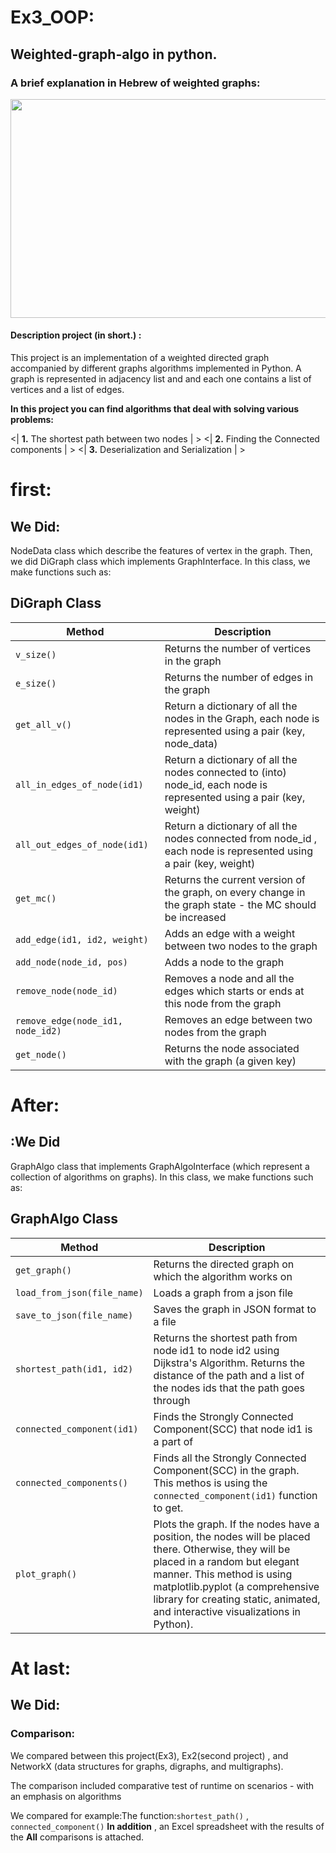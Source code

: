 # Ex3_OOP:

## Weighted-graph-algo in python.

###  A brief explanation in Hebrew of weighted graphs:

<img src=https://slideplayer.com/slide/14820812/90/images/10/%D7%92%D7%A8%D7%A3+%D7%9E%D7%9E%D7%95%D7%A9%D7%A7%D7%9C+%D7%9C%D7%A2%D7%99%D7%AA%D7%99%D7%9D+%D7%A0%D7%A8%D7%A6%D7%94+%D7%9C%D7%94%D7%A6%D7%9E%D7%99%D7%93+%D7%9C%D7%9B%D7%9C+%D7%A7%D7%A9%D7%AA+%D7%9E%D7%A1%D7%A4%D7%A8+%D7%94%D7%A0%D7%A7%D7%A8%D7%90+%D7%94%D7%9E%D7%A9%D7%A7%D7%9C+%28weight%29+%D7%A9%D7%9C+%D7%94%D7%A7%D7%A9%D7%AA..jpg width="700" height="350">


#### Description project (in short.) :
This project is an implementation of a weighted directed graph accompanied by different graphs algorithms implemented in Python.
A graph is represented in adjacency list and and each one contains a list of vertices and a list of edges.

**In this project you can find algorithms that deal with solving various problems:**

<| **1.** The shortest path between two nodes | >
<| **2.** Finding the Connected components | >
<| **3.** Deserialization and Serialization | >

# first:
## We Did:
 NodeData class which describe the features of vertex in the graph.
Then, we did DiGraph class which implements GraphInterface. In this class, we make functions such as:

## DiGraph Class

| Method  | Description |
------------|----------------
|`v_size()`|Returns the number of vertices in the graph
|`e_size()`|Returns the number of edges in the graph
|`get_all_v()`|Return a dictionary of all the nodes in the Graph, each node is represented using a pair (key, node_data)
|`all_in_edges_of_node(id1)`|Return a dictionary of all the nodes connected to (into) node_id, each node is represented using a pair (key, weight)
|`all_out_edges_of_node(id1)`|Return a dictionary of all the nodes connected from node_id , each node is represented using a pair (key, weight)
|`get_mc()`|Returns the current version of the graph, on every change in the graph state - the MC should be increased
|`add_edge(id1, id2, weight)  `        | Adds an edge with a weight between two nodes to the graph |
| `add_node(node_id, pos)  `                |    Adds a node to the graph                                         
`remove_node(node_id)`|Removes a node and all the edges which starts or ends at this node from the graph
|`remove_edge(node_id1, node_id2) ` |  Removes an edge between two nodes from the graph
|`get_node()` | Returns the node associated with the graph (a given key)

# After:
## :We Did
GraphAlgo class that implements GraphAlgoInterface (which represent a collection of algorithms on graphs). In this class, we make functions such as:

## GraphAlgo Class


| Method  | Description |
------------|----------------
|`get_graph()`|Returns the directed graph on which the algorithm works on
|`load_from_json(file_name)`| Loads a graph from a json file
|`save_to_json(file_name)`|  Saves the graph in JSON format to a file
|`shortest_path(id1, id2)`|Returns the shortest path from node id1 to node id2 using Dijkstra's Algorithm. Returns the distance of the path and a list of the nodes ids that the path goes through
|`connected_component(id1)`| Finds the Strongly Connected Component(SCC) that node id1 is a part of
|`connected_components()`|Finds all the Strongly Connected Component(SCC) in the graph. This methos is using the `connected_component(id1)` function to get.
|`plot_graph() `     |  Plots the graph. If the nodes have a position, the nodes will be placed there. Otherwise, they will be placed in a random but elegant manner. This method is using matplotlib.pyplot (a comprehensive library for creating static, animated, and interactive visualizations in Python).|



# At last:
## We Did:
### Comparison:
We compared between this project(Ex3), Ex2(second project) , and NetworkX (data structures for graphs, digraphs, and multigraphs).

The comparison included comparative test of runtime on scenarios - with an emphasis on algorithms

We compared for example:The function:`shortest_path()` , `connected_component()`
**In addition** , an Excel spreadsheet with the results of the **All** comparisons is attached.
